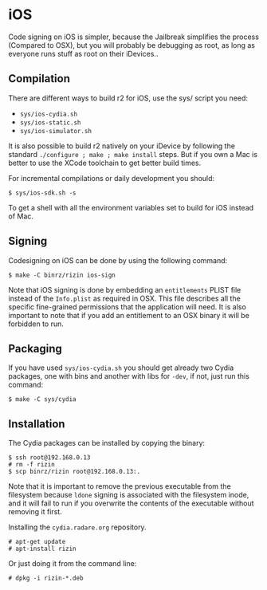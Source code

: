 iOS
===

Code signing on iOS is simpler, because the Jailbreak simplifies the process (Compared to OSX), but you will probably be debugging as root, as long as everyone runs stuff as root on their iDevices..

Compilation
-----------

There are different ways to build r2 for iOS, use the sys/ script you need:

* `sys/ios-cydia.sh`
* `sys/ios-static.sh`
* `sys/ios-simulator.sh`

It is also possible to build r2 natively on your iDevice by following the standard `./configure ; make ; make install` steps. But if you own a Mac is better to use the XCode toolchain to get better build times.

For incremental compilations or daily development you should:

	$ sys/ios-sdk.sh -s

To get a shell with all the environment variables set to build for iOS instead of Mac.

Signing
-------

Codesigning on iOS can be done by using the following command:

	$ make -C binrz/rizin ios-sign

Note that iOS signing is done by embedding an `entitlements` PLIST file instead of the `Info.plist` as required in OSX. This file describes all the specific fine-grained permissions that the application will need. It is also important to note that if you add an entitlement to an OSX binary it will be forbidden to run.

Packaging
---------
If you have used `sys/ios-cydia.sh` you should get already two Cydia packages, one with bins and another with libs for `-dev`, if not, just run this command:

	$ make -C sys/cydia

Installation
------------

The Cydia packages can be installed by copying the binary:

	$ ssh root@192.168.0.13
	# rm -f rizin
	$ scp binrz/rizin root@192.168.0.13:.

Note that it is important to remove the previous executable from the filesystem because `ldone` signing is associated with the filesystem inode, and it will fail to run if you overwrite the contents of the executable without removing it first.

Installing the `cydia.radare.org` repository.

	# apt-get update
	# apt-install rizin

Or just doing it from the command line:

	# dpkg -i rizin-*.deb
